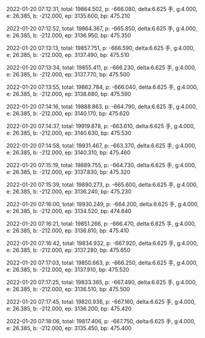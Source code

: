 2022-01-20 07:12:31, total: 19864.502, p: -666.080, delta:6.625 手, g:4.000, e: 26.385, b: -212.000, ep: 3135.600, bp: 475.210

2022-01-20 07:12:52, total: 19864.367, p: -665.850, delta:6.625 手, g:4.000, e: 26.385, b: -212.000, ep: 3136.950, bp: 475.350

2022-01-20 07:13:13, total: 19857.751, p: -666.590, delta:6.625 手, g:4.000, e: 26.385, b: -212.000, ep: 3137.490, bp: 475.510

2022-01-20 07:13:34, total: 19855.411, p: -666.230, delta:6.625 手, g:4.000, e: 26.385, b: -212.000, ep: 3137.770, bp: 475.500

2022-01-20 07:13:55, total: 19862.784, p: -666.040, delta:6.625 手, g:4.000, e: 26.385, b: -212.000, ep: 3138.680, bp: 475.590

2022-01-20 07:14:16, total: 19888.863, p: -664.790, delta:6.625 手, g:4.000, e: 26.385, b: -212.000, ep: 3140.170, bp: 475.620

2022-01-20 07:14:37, total: 19919.878, p: -663.610, delta:6.625 手, g:4.000, e: 26.385, b: -212.000, ep: 3140.630, bp: 475.530

2022-01-20 07:14:58, total: 19931.467, p: -663.370, delta:6.625 手, g:4.000, e: 26.385, b: -212.000, ep: 3140.310, bp: 475.460

2022-01-20 07:15:19, total: 19889.755, p: -664.730, delta:6.625 手, g:4.000, e: 26.385, b: -212.000, ep: 3137.830, bp: 475.320

2022-01-20 07:15:39, total: 19890.273, p: -665.600, delta:6.625 手, g:4.000, e: 26.385, b: -212.000, ep: 3136.240, bp: 475.230

2022-01-20 07:16:00, total: 19930.249, p: -664.200, delta:6.625 手, g:4.000, e: 26.385, b: -212.000, ep: 3134.520, bp: 474.840

2022-01-20 07:16:21, total: 19851.266, p: -666.470, delta:6.625 手, g:4.000, e: 26.385, b: -212.000, ep: 3136.810, bp: 475.410

2022-01-20 07:16:42, total: 19834.932, p: -667.920, delta:6.625 手, g:4.000, e: 26.385, b: -212.000, ep: 3137.280, bp: 475.650

2022-01-20 07:17:03, total: 19850.663, p: -666.250, delta:6.625 手, g:4.000, e: 26.385, b: -212.000, ep: 3137.910, bp: 475.520

2022-01-20 07:17:25, total: 19833.365, p: -667.490, delta:6.625 手, g:4.000, e: 26.385, b: -212.000, ep: 3136.510, bp: 475.500

2022-01-20 07:17:45, total: 19820.936, p: -667.160, delta:6.625 手, g:4.000, e: 26.385, b: -212.000, ep: 3136.200, bp: 475.420

2022-01-20 07:18:06, total: 19817.406, p: -667.750, delta:6.625 手, g:4.000, e: 26.385, b: -212.000, ep: 3135.450, bp: 475.400